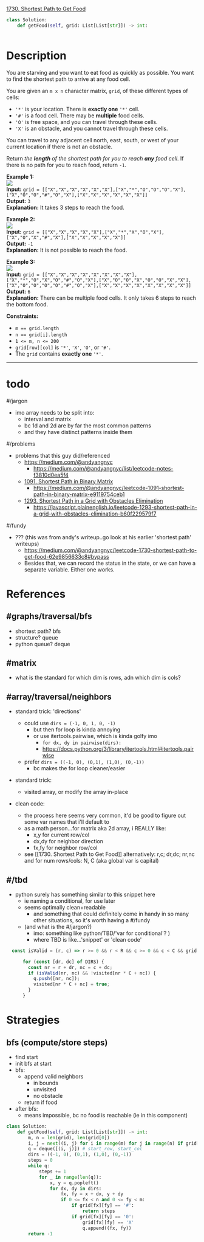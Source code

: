 [1730. Shortest Path to Get Food](https://leetcode.com/problems/shortest-path-to-get-food)

```python
class Solution:
    def getFood(self, grid: List[List[str]]) -> int:
	    
```

# Description

You are starving and you want to eat food as quickly as possible. You want to find the shortest path to arrive at any food cell.

You are given an `m x n` character matrix, `grid`, of these different types of cells:

- `'*'` is your location. There is **exactly one** `'*'` cell.
- `'#'` is a food cell. There may be **multiple** food cells.
- `'O'` is free space, and you can travel through these cells.
- `'X'` is an obstacle, and you cannot travel through these cells.

You can travel to any adjacent cell north, east, south, or west of your current location if there is not an obstacle.

Return _the **length** of the shortest path for you to reach **any** food cell_. If there is no path for you to reach food, return `-1`.

**Example 1:**  
![](!assets/attachments/Pasted%20image%2020240420013211.png)  
**Input:** `grid = [["X","X","X","X","X","X"],["X","*","O","O","O","X"],["X","O","O","#","O","X"],["X","X","X","X","X","X"]]`  
**Output:** `3`  
**Explanation:** It takes 3 steps to reach the food.

**Example 2:**  
![](!assets/attachments/Pasted%20image%2020240420013223.png)  
**Input:** `grid = [["X","X","X","X","X"],["X","*","X","O","X"],["X","O","X","#","X"],["X","X","X","X","X"]]`  
**Output:** `-1`  
**Explanation:** It is not possible to reach the food.

**Example 3:**  
![](!assets/attachments/Pasted%20image%2020240420013233.png)  
**Input:** `grid = [["X","X","X","X","X","X","X","X"],["X","*","O","X","O","#","O","X"],["X","O","O","X","O","O","X","X"],["X","O","O","O","O","#","O","X"],["X","X","X","X","X","X","X","X"]]`  
**Output:** `6`  
**Explanation:** There can be multiple food cells. It only takes 6 steps to reach the bottom food.

**Constraints:**
- `m == grid.length`
- `n == grid[i].length`
- `1 <= m, n <= 200`
- `grid[row][col]` is `'*'`, `'X'`, `'O'`, or `'#'`.
- The `grid` contains **exactly one** `'*'`.

---

# todo

#/jargon 
- imo array needs to be split into:
	- interval and matrix
	- bc 1d and 2d are by far the most common patterns
	- and they have distinct patterns inside them



#/problems
- problems that this guy did/referenced
	- https://medium.com/@andyangnyc
		- https://medium.com/@andyangnyc/list/leetcode-notes-f3810d0ea5f4
	- [1091. Shortest Path in Binary Matrix](https://leetcode.com/problems/shortest-path-in-binary-matrix/)
		- https://medium.com/@andyangnyc/leetcode-1091-shortest-path-in-binary-matrix-e9119754ceb1
	- [1293. Shortest Path in a Grid with Obstacles Elimination](https://leetcode.com/problems/shortest-path-in-a-grid-with-obstacles-elimination/)
		- https://javascript.plainenglish.io/leetcode-1293-shortest-path-in-a-grid-with-obstacles-elimination-b60f229579f7



#/fundy 
- ??? (this was from andy's writeup..go look at his earlier 'shortest path' writeups)
	- https://medium.com/@andyangnyc/leetcode-1730-shortest-path-to-get-food-62e9856633c8#bypass
	- Besides that, we can record the status in the state, or we can have a separate variable. Either one works.


# References


## #graphs/traversal/bfs 
- shortest path? bfs
- structure? queue
- python queue? deque

## #matrix

- what is the standard for which dim is rows, adn which dim is cols?


## #array/traversal/neighbors 
- standard trick: 'directions'
	- could use `dirs = (-1, 0, 1, 0, -1)`
		- but then for loop is kinda annoying
		- or use itertools.pairwise, which is kinda golfy imo
			- `for dx, dy in pairwise(dirs):`
			- https://docs.python.org/3/library/itertools.html#itertools.pairwise
	- prefer `dirs = ((-1, 0), (0,1), (1,0), (0,-1))`
		- bc makes the for loop cleaner/easier
- standard trick:
	- visited array, or modify the array in-place

- clean code:
	- the process here seems very common, it'd be good to figure out some var names that i'll default to
	- as a math person...for matrix aka 2d array, i REALLY like:
		- x,y for current row/col
		- dx,dy for neighbor direction
		- fx,fy for neighbor row/col
	- see [[1730. Shortest Path to Get Food]]
		alternatively:
		r,c; dr,dc; nr,nc
		and for num rows/cols: N, C
		(aka global var is capital)



## #/tbd


- python surely has something similar to this snippet here
	- ie naming a conditional, for use later
	- seems optimally clean+readable
		- and something that could definitely come in handy in so many other situations, so it's worth having a #/fundy 
	- (and what is the #/jargon?)
		- imo: something like python/TBD/'var for conditional'? )
		- where TBD is like...'snippet' or 'clean code'

```js
  const isValid = (r, c) => r >= 0 && r < R && c >= 0 && c < C && grid[r][c] !== "X";

      for (const [dr, dc] of DIRS) {
        const nr = r + dr, nc = c + dc;
        if (isValid(nr, nc) && !visited[nr * C + nc]) {
          q.push([nr, nc]);
          visited[nr * C + nc] = true;
        }
      }
```




# Strategies

## bfs (compute/store steps)



- find start
- init bfs at start
- bfs:
	- append valid neighbors
		- in bounds
		- unvisited
		- no obstacle
	- return if food
- after bfs:
	- means impossible, bc no food is reachable (ie in this component)


```python
class Solution:
    def getFood(self, grid: List[List[str]]) -> int:
        m, n = len(grid), len(grid[0])
        i, j = next((i, j) for i in range(m) for j in range(n) if grid[i][j] == '*')
		q = deque([(i, j)]) # start_row, start_col
        dirs = ((-1, 0), (0,1), (1,0), (0,-1))
        steps = 0
        while q:
            steps += 1
            for _ in range(len(q)):
				x, y = q.popleft()    
				for dx, dy in dirs:
					fx, fy = x + dx, y + dy
					if 0 <= fx < n and 0 <= fy < m:
						if grid[fx][fy] == '#':
							return steps
						if grid[fx][fy] == '0':
							grid[fx][fy] == 'X'
							q.append((fx, fy))
        return -1
```

